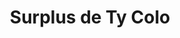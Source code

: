 ---
title: "Surplus de Ty Colo"
url: /milizac-guipronvel/surplus-de-ty-colo/
shop: matériel informatique
---